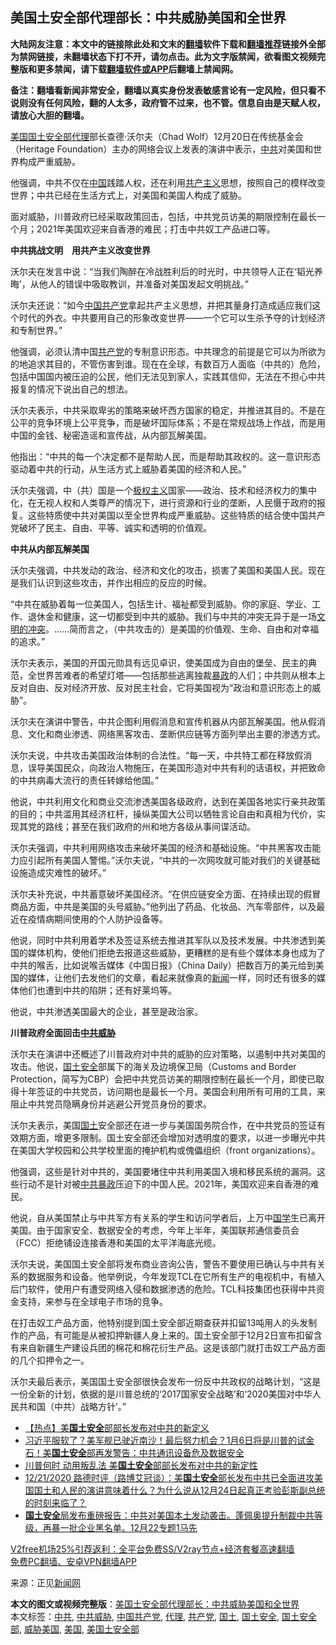  <h2>美国土安全部代理部长：中共威胁美国和全世界</h2> <p class="notice"><b>大陆网友注意：本文中的链接除此处和文末的<a href="https://github.com/bannedbook/fanqiang" >翻墙</a>软件下载和<a href="https://github.com/killgcd/justmysocks/blob/master/README.md">翻墙推荐</a>链接外全部为禁网链接，未翻墙状态下打不开，请勿点击。此为文字版禁闻，欲看图文视频完整版和更多禁闻，请下载<a href="https://github.com/bannedbook/fanqiang">翻墙软件或APP</a>后翻墙上禁闻网。</p><p>备注：翻墙看新闻非常安全，翻墙以真实身份发表敏感言论有一定风险，但只看不说则没有任何风险，翻的人太多，政府管不过来，也不管。信息自由是天赋人权，请放心大胆的翻墙。</b></p>  <div class="entry"> <p></p> <p><a href="https://www.bannedbook.org/bnews/tag/%e7%be%8e%e5%9b%bd/" class="st_tag internal_tag" rel="tag" title="标签 美国 下的日志">美国</a><a href="https://www.bannedbook.org/bnews/tag/%E5%9B%BD%E5%9C%9F%E5%AE%89%E5%85%A8%E9%83%A8/" class="st_tag internal_tag" rel="tag" title="标签 国土安全部 下的日志">国土安全部</a><a href="https://www.bannedbook.org/bnews/tag/%E4%BB%A3%E7%90%86/" class="st_tag internal_tag" rel="tag" title="标签 代理 下的日志">代理</a>部长查德·沃尔夫（Chad Wolf）12月20日在传统基金会（Heritage Foundation）主办的网络会议上发表的演讲中表示，<a href="https://www.bannedbook.org/bnews/tag/%e4%b8%ad%e5%85%b1/" class="st_tag internal_tag" rel="tag" title="标签 中共 下的日志">中共</a>对美国和世界构成严重威胁。</p> <p>他强调，中共不仅在<span class='wp_keywordlink_affiliate'><a href="https://www.bannedbook.org/" title="中国" target="_blank">中国</a></span>践踏人权，还在利用<span class='wp_keywordlink'><a href="https://www.bannedbook.org/forum2/topic6177.html" title="《共产主义的终极目的》" target="_blank">共产主义</a></span>思想，按照自己的模样改变世界；中共已经在生活方式上，对美国和美国人构成了威胁。</p> <p>面对威胁，川普政府已经采取政策回击，包括，中共党员访美的期限控制在最长一个月；2021年美国欢迎来自香港的难民；打击中共奴工产品进口等。</p> <p><strong>中共挑战文明　用共产主义改变世界</strong></p> <p>沃尔夫在发言中说：“当我们陶醉在冷战胜利后的时光时，中共领导人正在‘韬光养晦’，从他人的错误中吸取教训，并准备对美国发起文明挑战。”</p> <p>沃尔夫还说：“如今<a href="https://www.bannedbook.org/bnews/tag/%e4%b8%ad%e5%9b%bd%e5%85%b1%e4%ba%a7%e5%85%9a/" class="st_tag internal_tag" rel="tag" title="标签 中国共产党 下的日志">中国共产党</a>拿起共产主义思想，并把其量身打造成适应我们这个时代的外衣。中共要用自己的形象改变世界——一个它可以生杀予夺的计划经济和专制世界。”</p>  <p>他强调，必须认清中国<a href="https://www.bannedbook.org/bnews/tag/%e5%85%b1%e4%ba%a7%e5%85%9a/" class="st_tag internal_tag" rel="tag" title="标签 共产党 下的日志">共产党</a>的专制意识形态。中共理念的前提是它可以为所欲为的地追求其目的，不管伤害到谁。现在在全球，有数百万人面临（中共的）危险，包括中国国内被压迫的公民，他们无法见到家人，实践其信仰，无法在不担心中共报复的情况下说出自己的想法。</p> <p>沃尔夫表示，中共采取卑劣的策略来破坏西方国家的稳定，并推进其目的。不是在公平的竞争环境上公平竞争，而是破坏国际体系；不是在常规战场上作战，而是用中国的金钱、秘密造谣和宣传战，从内部瓦解美国。</p> <p>他指出：“中共的每一个决定都不是帮助人民，而是帮助其政权的。这一意识形态驱动着中共的行动，从生活方式上威胁着美国的经济和人民。”</p> <p>沃尔夫强调，中（共）国是一个<span class='wp_keywordlink'><a href="https://www.bannedbook.org/forum2/topic223.html" title="极权主义与现代民主" target="_blank">极权主义</a></span>国家——政治、技术和经济权力的集中化，在无视人权和人类尊严的情况下，进行资源和行业的垄断，人民慑于政府的报复。这些特质使中共对美国以至全世界构成严重威胁。这些特质的结合使中国共产党破坏了民主、自由、平等、诚实和透明的价值观。</p> <p><strong>中共从内部瓦解美国</strong></p> <p>沃尔夫强调，中共发动的政治、经济和文化的攻击，损害了美国和美国人民。现在是我们认识到这些攻击，并作出相应的反应的时候。</p> <p>“中共在威胁着每一位美国人，包括生计、福祉都受到威胁。你的家庭、学业、工作、退休金和健康，这一切都受到中共的威胁。我们与中共的冲突无异于是一场<span class='wp_keywordlink'><a href="https://www.bannedbook.org/forum2/topic3862.html" title="《文明的冲突与世界秩序的重建》" target="_blank">文明的冲突</a></span>。……简而言之，（中共攻击的）是美国的价值观、生命、自由和对幸福的追求。”</p>  <p>沃尔夫表示，美国的开国元勋具有远见卓识，使美国成为自由的堡垒、民主的典范，全世界苦难者的希望灯塔——包括那些逃离独裁<span class='wp_keywordlink'><a href="https://www.bannedbook.org/forum11/topic276.html" title="禁片：评中国共产党的暴政" target="_blank">暴政</a></span>的人们；中共则从根本上反对自由、反对经济开放、反对民主社会，它将美国视为“政治和意识形态上的威胁”。</p> <p>沃尔夫在演讲中警告，中共企图利用假消息和宣传机器从内部瓦解美国。他从假消息、文化和商业渗透、网络黑客攻击、垄断供应链等方面列举出主要的渗透方式。</p> <p>沃尔夫说，中共攻击美国政治体制的合法性。“每一天，中共特工都在释放假消息，误导美国民众，向政治人物施压，在美国形造对中共有利的话语权，并把致命的中共病毒大流行的责任转嫁给他国。”</p> <p>他说，中共利用文化和商业交流渗透美国各级政府，达到在美国各地实行亲共政策的目的；中共滥用其经济杠杆，操纵美国大公司以牺牲言论自由和真相为代价，实现其党的路线；甚至在我们政府的州和地方各级从事间谍活动。</p> <p>沃尔夫强调，中共利用网络攻击来破坏美国的经济和基础设施。“中共黑客攻击能力应引起所有美国人警惕。”沃尔夫说，“中共的一次网攻就可能对我们的关键基础设施造成灾难性的破坏。”</p> <p>沃尔夫补充说，中共蓄意破坏美国经济。“在供应链安全方面、在持续出现的假冒商品方面，中共是美国的头号威胁。”他列出了药品、化妆品、汽车零部件，以及最近在疫情病期间使用的个人防护设备等。</p> <p>他说，同时中共利用着学术及签证系统去推进其军队以及技术发展。中共渗透到美国的媒体机构，使他们拒绝去报道这些威胁，更糟糕的是有些个媒体本身也成为了中共的喉舌，比如说喉舌媒体《中国日报》（China Daily）把数百万的美元给到美国的媒体，让他们去发他们的文章，看起来就像真的<span class='wp_keywordlink_affiliate'><a href="https://www.bannedbook.org/" title="新闻">新闻</a></span>一样，同时还有很多的媒体他们也遭到中共的陷阱；还有好莱坞等。</p>  <p>他说，中共渗透美国最大的企业，甚至是政治家。</p> <p><strong>川普政府全面回击<a href="https://www.bannedbook.org/bnews/tag/%E4%B8%AD%E5%85%B1%E5%A8%81%E8%83%81/" class="st_tag internal_tag" rel="tag" title="标签 中共威胁 下的日志">中共威胁</a></strong></p> <p>沃尔夫在演讲中还概述了川普政府对中共的威胁的应对策略，以遏制中共对美国的攻击。他说，<a href="https://www.bannedbook.org/bnews/tag/%e5%9b%bd%e5%9c%9f%e5%ae%89%e5%85%a8/" class="st_tag internal_tag" rel="tag" title="标签 国土安全 下的日志">国土安全</a>部属下的海关及边境保卫局（Customs and Border Protection，简写为CBP）会把中共党员访美的期限控制在最长一个月，即使已取得十年签证的中共党员，访问期也是最长一个月。美国会利用所有可用的工具，来阻止中共党员隐瞒身份并逃避公开党员身份的要求。</p> <p>沃尔夫表示，美国<a href="https://www.bannedbook.org/bnews/tag/%E5%9B%BD%E5%9C%9F/" class="st_tag internal_tag" rel="tag" title="标签 国土 下的日志">国土</a>安全部还在进一步与美国国务院合作，在中共党员的签证有效期方面，增更多限制。国土安全部还会增加对透明度的要求，以进一步曝光中共在美国大学校园和公共学校里面的掩护机构或傀儡组织（front organizations）。</p> <p>他强调，这些是针对中共的，美国要堵住中共利用美国入境和移民系统的漏洞。这些行动不是针对被<span class='wp_keywordlink'><a href="https://www.bannedbook.org/forum11/topic276.html" title="禁片：评中国共产党的暴政" target="_blank">中共暴政</a></span>压迫下的中国人民。2021年，美国欢迎来自香港的难民。</p> <p>他说，自从美国禁止与中共军方有关系的学生和访问学者后，上万中<span class='wp_keywordlink'><a href="https://www.bannedbook.org/forum24/" title="国学传统文化禁书" target="_blank">国学</a></span>生已离开美国。由于国家安全、数据安全的考虑，今年上半年，美国联邦通信委员会（FCC）拒绝铺设连接香港和美国的太平洋海底光缆。</p> <p>沃尔夫说，美国国土安全部将发布商业咨询公告，警告不要使用已确认与中共有关系的数据服务和设备。他举例说，今年发现TCL在它所有生产的电视机中，有植入后门软件，使用户有遭受网络入侵和数据渗透的危险。TCL科技集团也获得中共资金支持，来参与在全球电子市场的竞争。</p>  <p>在打击奴工产品方面，他特别提到国土安全部近期查获并扣留13吨用人的头发制作的产品，有可能是从被扣押新疆人身上来的。国土安全部于12月2日宣布扣留含有来自新疆生产建设兵团的棉花和棉花衍生产品。这是该部门就打击奴工产品方面的几个扣押令之一。</p> <p>沃尔夫最后表示，美国国土安全部很快会发布一份反中共政权的战略计划，“这是一份全新的计划，依据的是川普总统的‘2017国家安全战略’和‘2020美国对中华人民共和国（中共）战略方针’。”</p> <ul class='op-related-articles' title='相关阅读'> <li><a href='https://www.bannedbook.org/bnews/bannedvideo/20201223/1454184.html' target='_blank'>【热点】美<b>国土安全</b>部部长发布对中共的新定义</a></li> <li><a href='https://www.bannedbook.org/bnews/cbnews/20201224/1454043.html' target='_blank'>习近平服软了？美军舰已驶近南沙！最后努力机会？1月6日将是川普的试金石！美<b>国土安全</b>部再发警告：中共通讯设备危及数据安全</a></li> <li><a href='https://www.bannedbook.org/bnews/topimagenews/20201224/1453700.html' target='_blank'>川普何时 动用叛乱法 美<b>国土安全</b>部部长发布对中共的新定性</a></li> <li><a href='https://www.bannedbook.org/bnews/bannedvideo/20201222/1453604.html' target='_blank'>12/21/2020 路德时评（路博艾冠谈）：美<b>国土安全</b>部长发布中共已全面进攻美国国土和人民的演讲意味着什么？为什么说从12月24日起真正考验彭斯副总统的时刻来临了？</a></li> <li><a href='https://www.bannedbook.org/bnews/bannedvideo/20201223/1453577.html' target='_blank'><b>国土安全</b>局发布重磅报告：中共对美国本土发动袭击。蓬佩奥提升制裁中共等级，再暴一批企业黑名单。12月22专题1马先</a></li> </ul> <p class="texttj"> <a href="https://github.com/bannedbook/fanqiang/wiki/V2ray%E6%9C%BA%E5%9C%BA" target="_blank">V2free机场25%引荐返利：全平台免费SS/V2ray节点+经济套餐高速翻墙</a><br/> <a href="https://github.com/bannedbook/fanqiang/wiki/%E7%A6%81%E9%97%BB%E7%BD%91%E5%AE%89%E5%8D%93%E7%BF%BB%E5%A2%99%E6%96%B0%E9%97%BBAPP" target="_blank">免费PC翻墙、安卓VPN翻墙APP</a></p><p>来源：正见<span class='wp_keywordlink_affiliate'><a href="https://www.bannedbook.org/" title="新闻网">新闻网</a></span></p><a name='sharetosocial'></a>       <div><b>本文的图文或视频完整版</b>：<a href='https://www.bannedbook.org/bnews/cbnews/20201226/1455130.html'>美国土安全部代理部长：中共威胁美国和全世界</a></div>  </div><!--END ENTRY--> <div class="postfooter"> <div>本文标签：<a href="https://www.bannedbook.org/bnews/tag/%e4%b8%ad%e5%85%b1/" rel="tag">中共</a>, <a href="https://www.bannedbook.org/bnews/tag/%E4%B8%AD%E5%85%B1%E5%A8%81%E8%83%81/" rel="tag">中共威胁</a>, <a href="https://www.bannedbook.org/bnews/tag/%e4%b8%ad%e5%9b%bd%e5%85%b1%e4%ba%a7%e5%85%9a/" rel="tag">中国共产党</a>, <a href="https://www.bannedbook.org/bnews/tag/%E4%BB%A3%E7%90%86/" rel="tag">代理</a>, <a href="https://www.bannedbook.org/bnews/tag/%e5%85%b1%e4%ba%a7%e5%85%9a/" rel="tag">共产党</a>, <a href="https://www.bannedbook.org/bnews/tag/%E5%9B%BD%E5%9C%9F/" rel="tag">国土</a>, <a href="https://www.bannedbook.org/bnews/tag/%e5%9b%bd%e5%9c%9f%e5%ae%89%e5%85%a8/" rel="tag">国土安全</a>, <a href="https://www.bannedbook.org/bnews/tag/%E5%9B%BD%E5%9C%9F%E5%AE%89%E5%85%A8%E9%83%A8/" rel="tag">国土安全部</a>, <a href="https://www.bannedbook.org/bnews/tag/%e5%a8%81%e8%83%81%e7%be%8e%e5%9b%bd/" rel="tag">威胁美国</a>, <a href="https://www.bannedbook.org/bnews/tag/%e7%be%8e%e5%9b%bd/" rel="tag">美国</a>, <a href="https://www.bannedbook.org/bnews/tag/%E7%BE%8E%E5%9B%BD%E5%9C%9F%E5%AE%89%E5%85%A8%E9%83%A8/" rel="tag">美国土安全部</a></div>  </div><!--END POSTFOOTER--> 